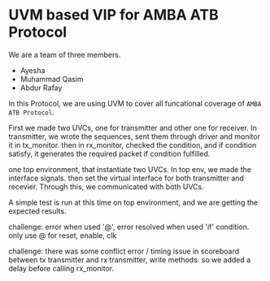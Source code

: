 # UVM based VIP for AMBA ATB Protocol

We are a team of three members.

- Ayesha
- Muhammad Qasim
- Abdur Rafay

In this Protocol, we are using UVM to cover all funcational coverage of `AMBA ATB Protocol`.


First we made two UVCs, one for transmitter and other one for receiver. In transmitter, we wrote the sequences, sent them through driver and monitor it in tx_monitor. 
then in rx_monitor, checked the condition, and if condition satisfy, it generates the required packet if condition fulfilled.

one top environment, that instantiate two UVCs. In top env, we made the interface signals. then set the virtual interface for both transmitter and recevier. Through this, we communicated with both UVCs. 

A simple test is run at this time on top environment, and we are getting the expected results. 

challenge: error when used '@', error resolved when used 'if' condition. 
            only use @ for reset, enable, clk


challenge: there was some conflict error / timing issue in scoreboard between tx transmitter and rx transmitter, write methods. so we added a delay before calling rx_monitor.  